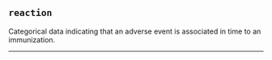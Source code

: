 ## `reaction`

Categorical data indicating that an adverse event is associated in time to an immunization.

---